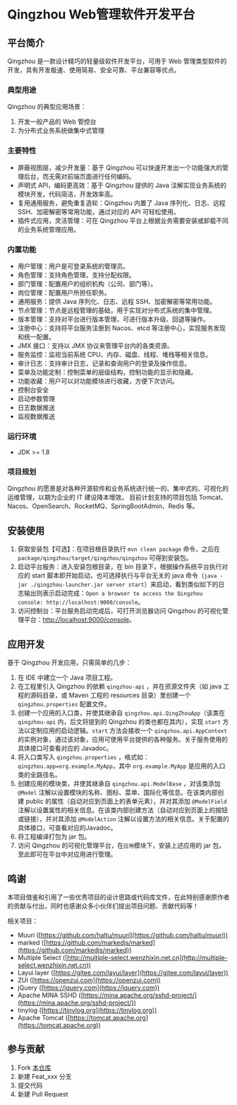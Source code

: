 # Qingzhou Web管理软件开发平台

## 平台简介

Qingzhou 是一款设计精巧的轻量级软件开发平台，可用于 Web 管理类型软件的开发，具有开发极速、使用简易、安全可靠、平台兼容等优点。

### 典型用途

Qingzhou 的典型应用场景：

1. 开发一般产品的 Web 管控台
2. 为分布式业务系统做集中式管理

### 主要特性

- 屏蔽视图层，减少开发量：基于 Qingzhou 可以快速开发出一个功能强大的管理后台，而无需对前端页面进行任何编码。
- 声明式 API，编码更高效：基于 Qingzhou 提供的 Java 注解实现业务系统的模块开发，代码简洁，开发效率高。
- 复用通用服务，避免重复造轮：Qingzhou 内置了 Java 序列化、日志、远程 SSH、加密解密等常用功能，通过对应的 API 可轻松使用。
- 插件式应用，灵活管理：可在 Qingzhou 平台上根据业务需要安装或卸载不同的业务系统管理应用。

### 内置功能

- 用户管理：用户是可登录系统的管理员。
- 角色管理：支持角色管理，支持分配权限。
- 部门管理：配置用户的组织机构（公司、部门等）。
- 岗位管理：配置用户所担任职务。
- 通用服务：提供 Java 序列化、日志、远程 SSH、加密解密等常用功能。
- 节点管理：节点是远程管理的基础，用于实现对分布式系统的集中管理。
- 版本管理：支持对平台进行版本管理，可进行版本升级、回退等操作。
- 注册中心：支持将平台服务注册到 Nacos、etcd 等注册中心，实现服务发现和统一配置。
- JMX 接口：支持以 JMX 协议来管理平台内的各类资源。
- 服务监控：监视当前系统 CPU、内存、磁盘、线程、堆栈等相关信息。
- 审计日志：支持审计日志，记录和查询用户的登录及操作信息。
- 菜单及功能定制：控制菜单的层级结构，控制功能的显示和隐藏。
- 功能收藏：用户可以对功能模块进行收藏，方便下次访问。
- 控制台安全
- 启动参数管理
- 日志数据推送
- 监视数据推送

### 运行环境

- JDK >= 1.8

### 项目规划

Qingzhou 的愿景是对各种开源软件和业务系统进行统一的、集中式的、可视化的运维管理，以期为企业的 IT 建设降本增效。
目前计划支持的项目包括 Tomcat、Nacos、OpenSearch、RocketMQ、SpringBootAdmin、Redis 等。

## 安装使用

1. 获取安装包【可选】：在项目根目录执行 `mvn clean package` 命令，之后在 `package/qingzhou/target/qingzhou/qingzhou` 可得到安装包。
2. 启动平台服务：进入安装包根目录，在 bin 目录下，根据操作系统平台执行对应的 start 脚本即开始启动，也可选择执行与平台无关的
   java 命令（`java -jar ./qingzhou-launcher.jar server start`）来启动，看到类似如下的日志输出则表示启动完成：`Open a
   browser to access the Qingzhou console: http://localhost:9000/console`。
3. 访问控制台：平台服务启动完成后，可打开浏览器访问 Qingzhou
   的可视化管理平台：[http://localhost:9000/console](http://localhost:9000/console)。

## 应用开发

基于 Qingzhou 开发应用，只需简单的几步：

1. 在 IDE 中建立一个 Java 项目工程。
2. 在工程里引入 Qingzhou 的依赖 `qingzhou-api` ，并在资源文件夹（如 java 工程的源码目录，或 Maven 工程的 resources
   目录）里创建一个 `qingzhou.properties` 配置文件。
3. 创建一个应用的入口类，并使其继承自 `qingzhou.api.QingZhouApp`（该类在 `qingzhou-api` 内，后文将提到的 Qingzhou
   的类也都在其内），实现 `start`
   方法以定制应用的启动逻辑。`start` 方法会接收一个 `qingzhou.api.AppContext`
   的实例对象，通过该对象，应用可使用平台提供的各种服务。关于服务使用的具体接口可查看对应的
   Javadoc。
4. 将入口类写入 `qingzhou.properties` ，格式如：`qingzhou.app=org.example.MyApp`，其中 `org.example.MyApp` 是应用的入口类的全路径名。
5. 创建应用的模块类，并使其继承自 `qingzhou.api.ModelBase` ，对该类添加 `@Model` 注解以设置模块的名称、图标、菜单、国际化等信息。在该类内部创建
   public 的属性（自动对应到页面上的表单元素），并对其添加 `@ModelField`
   注解以设置属性的相关信息。在该类内部创建方法（自动对应到页面上的按钮或链接），并对其添加 `@ModelAction`
   注解以设置方法的相关信息。关于配置的具体接口，可查看对应的Javadoc。
6. 将工程编译打包为 jar 包。
7. 访问 Qingzhou 的可视化管理平台，在`应用`模块下，安装上述应用的 jar 包，至此即可在平台中对应用进行管理。

## 鸣谢

本项目借鉴和引用了一些优秀项目的设计思路或代码库文件，在此特别感谢原作者的贡献与付出，同时也感谢众多小伙伴们提出项目问题、贡献代码等！

相关项目：

+ Muuri ([https://github.com/haltu/muuri](https://github.com/haltu/muuri))
+ marked ([https://github.com/markedjs/marked](https://github.com/markedjs/marked))
+ Multiple Select ([http://multiple-select.wenzhixin.net.cn](http://multiple-select.wenzhixin.net.cn))
+ Layui layer ([https://gitee.com/layui/layer](https://gitee.com/layui/layer))
+ ZUI ([https://openzui.com](https://openzui.com))
+ jQuery ([https://jquery.com](https://jquery.com))
+ Apache MINA SSHD ([https://mina.apache.org/sshd-project/](https://mina.apache.org/sshd-project/))
+ tinylog ([https://tinylog.org](https://tinylog.org))
+ Apache Tomcat ([https://tomcat.apache.org](https://tomcat.apache.org))

## 参与贡献

1. Fork [本仓库](https://gitee.com/openeuler/qingzhou)
2. 新建 Feat_xxx 分支
3. 提交代码
4. 新建 Pull Request
